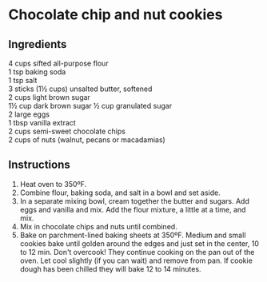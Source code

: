 # Chocolate chip and nut cookies

## Ingredients
4 cups sifted all-purpose flour  
1 tsp baking soda  
1 tsp salt  
3 sticks (1½ cups) unsalted butter, softened  
2 cups light brown sugar  
1½ cup dark brown sugar
½ cup granulated sugar  
2 large eggs  
1 tbsp vanilla extract  
2 cups semi-sweet chocolate chips  
2 cups of nuts (walnut, pecans or macadamias)  


## Instructions
1. Heat oven to 350ºF. 
1. Combine flour, baking soda, and salt in a bowl and set aside. 
1. In a separate mixing bowl, cream together the butter and sugars. Add eggs and vanilla and mix. Add the flour mixture, a little at a time, and mix. 
1. Mix in chocolate chips and nuts until combined.
1. Bake on parchment-lined baking sheets at 350ºF. Medium and small cookies bake until golden around the edges and just set in the center, 10 to 12 min. Don't overcook! They continue cooking on the pan out of the oven. Let cool slightly (if you can wait) and remove from pan.
If cookie dough has been chilled they will bake 12 to 14 minutes.
